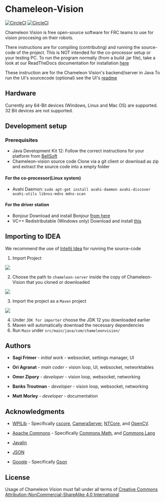 

# Chameleon-Vision

[![CircleCI](https://img.shields.io/circleci/build/github/Chameleon-Vision/chameleon-vision/dev?label=dev&logo=name)](https://circleci.com/gh/Chameleon-Vision/workflows/chameleon-vision/tree/dev)
[![CircleCI](https://img.shields.io/circleci/build/github/Chameleon-Vision/chameleon-vision/master?label=master&logo=name)](https://circleci.com/gh/Chameleon-Vision/workflows/chameleon-vision/tree/master)

Chameleon Vision is free open-source software for FRC teams to use for vision proccesing on their robots.


There instructions are for compiling (contributing) and running the source-code of the project.
This is NOT intended for the co-processor setup or your testing PC. 
To run the program normally (from a build .jar file), take a look at our ReadTheDocs documentation for installation [here](https://chameleon-vision.readthedocs.io/en/latest/installation/coprocessor-setup.html)


These instruction are for the Chameleon Vision's backend/server in Java
To run the UI's sourcecode (optional) see the UI's [readme](https://github.com/Chameleon-Vision/chameleon-vision/blob/master/chameleon-client/README.md)

## Hardware
Currently any 64-Bit devices (Windows, Linux and Mac OS) are supported.  
32 Bit devices are not supported.

## Development setup

### Prerequisites

- Java Development Kit 12: 
Follow the correct instructions for your platform from [BellSoft](https://bell-sw.com/pages/liberica_install_guide-12.0.2/)
- Chameleon-vision source code
Clone via a git client or download as zip and extract the source code into a empty folder
#### For the co-processor(Linux system)
- Avahi Daemon:
`sudo apt-get install avahi-daemon avahi-discover avahi-utils libnss-mdns mdns-scan`

#### For the driver station

- Bonjour
Download and install Bonjour [from here](https://support.apple.com/kb/DL999?locale=en_US)
- VC++ Redistributable  (Windows only)
Download and install [this](https://aka.ms/vs/16/release/vc_redist.x64.exe) 

## Importing to IDEA
We recommend the use of [Intellij Idea](https://www.jetbrains.com/idea/) for running the source-code

1. Import Project 

![](https://i.vgy.me/wbALKm.png)

2. Choose the path to `chameleon-server` inside the copy of Chameleon-Vision that you cloned or downloaded

![](https://i.vgy.me/KmrzCV.png)

3. Import the project as a `Maven` project

![](https://i.vgy.me/2ltb7B.png)

4. Under `JDK for importer` choose the JDK 12 you downloaded earlier
5. Maven will automatically download the necessary dependencies 
6. Run `Main` under `src/main/java/com/chameleonvision/`
 
## Authors

*  **Sagi Frimer** - *initial work* - websocket, settings manager, UI

*  **Ori Agranat** - *main coder* - vision loop, UI, websocket, networktables

*  **Omer Zipory** - *developer* - vision loop, websocket, networking

*  **Banks Troutman** - *developer* - vision loop, websocket, networking

*  **Matt Morley** - *developer* - documentation


## Acknowledgments

* [WPILib](https://github.com/wpilibsuite) - Specifically [cscore](https://github.com/wpilibsuite/allwpilib/tree/master/cscore), [CameraServer](https://github.com/wpilibsuite/allwpilib/tree/master/cameraserver), [NTCore](https://github.com/wpilibsuite/allwpilib/tree/master/ntcore), and [OpenCV](https://github.com/wpilibsuite/thirdparty-opencv). 

* [Apache Commons](https://commons.apache.org/) - Specifically [Commons Math](https://commons.apache.org/proper/commons-math/), and [Commons Lang](https://commons.apache.org/proper/commons-lang/)

* [Javalin](https://javalin.io/)

* [JSON](https://json.org)

* [Google](https://github.com/google) - Specifically [Gson](https://github.com/google/gson)

## License  
Usage of Chameleon Vision must fall under all terms of [Creative Commons Attribution-NonCommercial-ShareAlike 4.0 International](https://creativecommons.org/licenses/by-nc-sa/4.0/legalcode)
